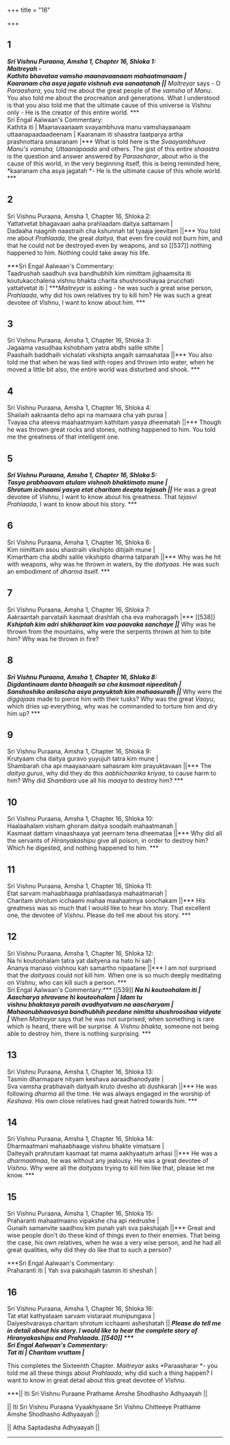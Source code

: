 +++
title = "16"

+++


## 1
***Sri Vishnu Puraana, Amsha 1, Chapter 16, Shloka 1:    
Maitreyah -   
Kathito bhavataa vamsho maanavaanaam mahaatmanaam |   
Kaaranam cha asya jagato vishnuh eva sanaatanah ||*** *Maitreyar* says - O *Paraashara*, you told me about the great people of the *vamsha* of *Manu*. You also told me about the procreation and generations. What I understood is that you also told me that the ultimate cause of this universe is Vishnu only - He is the creator of this entire world. ***   
Sri Engal Aalwaan's Commentary:   
Kathita iti | Maanavaanaam svayambhuva manu vamshayaanaam   
uttaanapaadaadeenam | Kaaranam iti shaastra taatparya artha   
prashnottara smaaranam |*** What is told here is the *Svaayambhuva Manu's vamsha, Uttaanapaada* and others. The gist of this entire *shaastra* is the question and answer answered by *Paraasharar*, about who is the cause of this world, in the very beginning itself, this is being reminded here, *kaaranam cha asya jagatah *- He is the ultimate cause of this whole world. ***   


## 2
Sri Vishnu Puraana, Amsha 1, Chapter 16, Shloka 2:    
Yattatvetat bhagavaan aaha prahlaadam daitya sattamam |   
Dadaaha naagnih naastraih cha kshunnah tat tyaaja jeevitam ||*** You told me about *Prahlaada*, the great *daitya*, that even fire could not burn him, and that he could not be destroyed even by weapons, and so  [[537]] nothing happened to him. Nothing could take away his life. 



***Sri Engal Aalwaan's Commentary:   
Taadrushah saadhuh sva bandhubhih kim nimittam jighaamsita iti   
koutukacchalena vishnu bhakta charita shushrooshayaa prucchati   
yattatvetat iti | ****Maitreyar* is asking - he was such a great wise person, *Prahlaada*, why did his own relatives try to kill him? He was such a great devotee of *Vishnu*, I want to know about him. ***   


## 3
Sri Vishnu Puraana, Amsha 1, Chapter 16, Shloka 3:    
Jagaama vasudhaa kshobham yatra abdhi salile sthite |   
Paashaih baddhaih vichalati vikshipta angaih samaahataa ||*** You also told me that when he was tied with ropes and thrown into water, when he moved a little bit also, the entire world was disturbed and shook. ***   


## 4
Sri Vishnu Puraana, Amsha 1, Chapter 16, Shloka 4:    
Shailaih aakraanta deho api na mamaara cha yah puraa |   
Tvayaa cha ateeva maahaatmyam kathitam yasya dheematah ||*** Though he was thrown great rocks and stones, nothing happened to him. You told me the greatness of that intelligent one. 





## 5
***Sri Vishnu Puraana, Amsha 1, Chapter 16, Shloka 5:    
Tasya prabhaavam atulam vishnoh bhaktimato mune |   
Shrotum icchaami yasya etat charitam deepta tejasah ||*** He was a great devotee of *Vishnu*, I want to know about his greatness. That *tejasvi Prahlaada*, I want to know about his story. ***   


## 6
Sri Vishnu Puraana, Amsha 1, Chapter 16, Shloka 6:    
Kim nimittam asou shastraih vikshipto ditijaih mune |   
Kimartham cha abdhi salile vikshipto dharma tatparah ||*** Why was he hit with weapons, why was he thrown in waters, by the *daityaas*. He was such an embodiment of *dharma* itself. ***   


## 7
Sri Vishnu Puraana, Amsha 1, Chapter 16, Shloka 7:    
Aakraantah parvataih kasmaat drashtah cha eva mahoragaih |*** [[538]] ***Kshiptah kim adri shikharaat kim vaa paavaka sanchaye ||*** Why was he thrown from the mountains, why were the serpents thrown at him to bite him? Why was he thrown in fire? 





## 8
***Sri Vishnu Puraana, Amsha 1, Chapter 16, Shloka 8:    
Digdantinaam danta bhaagaih sa cha kasmaat nipeeditah |   
Sanshoshiko anilascha asya prayuktah kim mahaasuraih ||*** Why were the *diggajaas* made to pierce him with their tusks? Why was the great *Vaayu*, which dries up everything, why was he commanded to torture him and dry him up? ***   


## 9
Sri Vishnu Puraana, Amsha 1, Chapter 16, Shloka 9:    
Krutyaam cha daitya guravo yuyujuh tatra kim mune |   
Shambarah cha api maayaanaam sahasram kim prayuktavaan ||*** The *daitya gurus*, why did they do this *aabhichaarika kriyaa*, to cause harm to him? Why did *Shambara* use all his *maaya* to destroy him? ***   


## 10
Sri Vishnu Puraana, Amsha 1, Chapter 16, Shloka 10:    
Haalaahalam visham ghoram daitya soodaih mahaatmanah |   
Kasmaat dattam vinaashaaya yat jeernam tena dheemataa ||*** Why did all the servants of *Hiranyakashipu* give all poison, in order to destroy him? Which he digested, and nothing happened to him. ***   


## 11
Sri Vishnu Puraana, Amsha 1, Chapter 16, Shloka 11:    
Etat sarvam mahaabhaaga prahlaadasya mahaatmanah |   
Charitam shrotum icchaami mahaa maahaatmya soochakam ||*** His greatness was so much that I would like to hear his story. That excellent one, the devotee of *Vishnu*. Please do tell me about his story. ***   


## 12
Sri Vishnu Puraana, Amsha 1, Chapter 16, Shloka 12:    
Na hi koutoohalam tatra yat daityena na hato hi sah |   
Ananya manaso vishnou kah samartho nipaatane ||*** I am not surprised that the *daityaas* could not kill him. When one is so much deeply meditating on *Vishnu*, who can kill such a person. ***   
Sri Engal Aalwaan's Commentary:*** [[539]] ***Na hi koutoohalam iti | Aascharya shravane hi koutoohalam | Idam tu   
vishnu bhaktasya paraih avadhyatvam na aascharyam |   
Mahaanubhaavasya bandhubhih peedane nimitta shushrooshaa vidyate   
|*** When *Maitreyar* says that he was not surprised; when something is rare which is heard, there will be surprise. A *Vishnu bhakta*, someone not being able to destroy him, there is nothing surprising. ***   


## 13
Sri Vishnu Puraana, Amsha 1, Chapter 16, Shloka 13:    
Tasmin dharmapare nityam keshava aaraadhanodyate |   
Sva vamsha prabhavaih daityaih kruto dvesho ati dushkarah ||*** He was following *dharma* all the time. He was always engaged in the worship of *Keshava*. His own close relatives had great hatred towards him. ***   


## 14
Sri Vishnu Puraana, Amsha 1, Chapter 16, Shloka 14:    
Dharmaatmani mahaabhaage vishnu bhakte vimatsare |   
Daiteyaih prahrutam kasmaat tat mama aakhyaatum arhasi ||*** He was a *dharmaatmaa*, he was without any jealousy. He was a great devotee of *Vishnu*. Why were all the *daityaas* trying to kill him like that, please let me know. ***   


## 15
Sri Vishnu Puraana, Amsha 1, Chapter 16, Shloka 15:    
Praharanti mahaatmaano vipakshe cha api nedrushe |   
Gunaih samanvite saadhou kim punah yah sva pakshajah ||*** Great and wise people don't do these kind of things even to their enemies. That being the case, his own relatives, when he was a very wise person, and he had all great qualities, why did they do like that to such a person? 



***Sri Engal Aalwaan's Commentary:   
Praharanti iti | Yah sva pakshajah tasmin iti sheshah |   
   


## 16
Sri Vishnu Puraana, Amsha 1, Chapter 16, Shloka 16:    
Tat etat kathyataam sarvam vistaraat munipungava |   
Daiyeshvarasya charitam shrotum icchaami asheshatah || ***Please do tell me in detail about his story. I would like to hear the complete story of *Hiranyakashipu* and *Prahlaada*.  [[540]] ***   
Sri Engal Aalwaan's Commentary:   
Tat iti | Charitam vruttam |*** 



This completes the Sixteenth Chapter. *Maitreyar* asks *Paraasharar *- you told me all these things about *Prahlaada*, why did such a thing happen? I want to know in great detail about this great devotee of *Vishnu*. 



***|| Iti Sri Vishnu Puraane Prathame Amshe Shodhasho Adhyaayah ||   
   
|| Iti Sri Vishnu Puraana Vyaakhyaane Sri Vishnu Chitteeye Prathame   
Amshe Shodhasho Adhyaayah ||   
   
|| Atha Saptadasha Adhyaayah ||   
 ***
